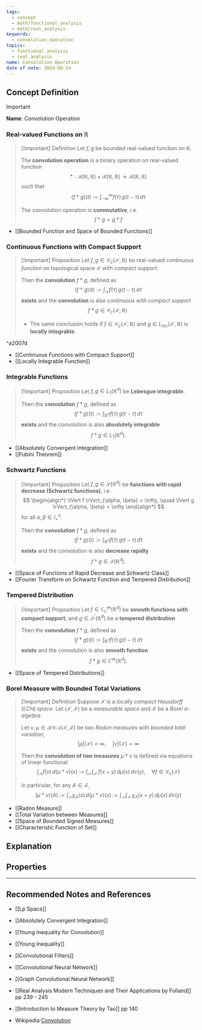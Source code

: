 ```yaml
---
tags:
  - concept
  - math/functional_analysis
  - math/real_analysis
keywords:
  - convolution_operation
topics:
  - functional_analysis
  - real_analysis
name: Convolution Operation
date of note: 2024-08-24
---
```


## Concept Definition

>[!important]
>**Name**: Convolution Operation

### Real-valued Functions on $\mathbb{R}$

>[!important] Definition
>Let $f, g$ be bounded real-valued function on $\mathbb{R}$. 
>
>The **convolution operation** is a binary operation on real-valued function  $$*: \mathcal{B}(\mathbb{R}, \mathbb{R}) \times \mathcal{B}(\mathbb{R}, \mathbb{R}) \to \mathcal{B}(\mathbb{R}, \mathbb{R})$$ such that 
>$$
> (f*g)(t) := \int_{-\infty}^{\infty}f(\tau)\,g(t - \tau)\,d\tau
>$$
>
>The convolution operation is **commutative**, i.e. 
>$$f*g = g*f$$

- [[Bounded Function and Space of Bounded Functions]]

### Continuous Functions with Compact Support

>[!important] Proposition
>Let $f, g \in \mathcal{C}_{c}(\mathcal{X}, \mathbb{R})$ be real-valued *continuous function* on topological space $\mathcal{X}$ with *compact support*. 
>
>Then the **convolution** $f*g$, defined as 
>$$
> (f*g)(t) := \int_{\mathcal{X}}f(\tau)\,g(t - \tau)\,d\tau
>$$
 >**exists** and the **convolution** is also *continuous with compact support* $$f*g \in \mathcal{C}_{c}(\mathcal{X}, \mathbb{R}).$$  
 >
 >- The same conclusion holds if $f\in \mathcal{C}_{c}(\mathcal{X}, \mathbb{R})$ and $g\in L_{\text{loc}}(\mathcal{X}, \mathbb{R})$ is **locally integrable**.

^a2007d

- [[Continuous Functions with Compact Support]]
- [[Locally Integrable Function]]


### Integrable Functions

>[!important] Proposition
>Let $f, g \in L_{1}(\mathbb{R}^d)$ be **Lebesgue integrable**.
>
>Then the **convolution** $f*g$, defined as 
>$$
> (f*g)(t) := \int_{\mathbb{R}^d}f(\tau)\,g(t - \tau)\,d\tau
>$$
 >**exists** and the convolution is also **absolutely integrable** $$f*g \in L_{1}(\mathbb{R}^d).$$  

- [[Absolutely Convergent Integration]]
- [[Fubini Theorem]]


### Schwartz Functions

>[!important] Proposition
>Let $f, g \in  \mathscr{S}(\mathbb{R}^d)$ be **functions with rapid decrease (Schwartz functions)**, i.e.
>$$
>\begin{align*}
>\lVert f \rVert_{\alpha, \beta}  < \infty, \quad \lVert g \rVert_{\alpha, \beta}  < \infty
\end{align*}
>$$
>for all $\alpha, \beta \in I_{+}^n.$
>
>Then the **convolution** $f*g$, defined as 
>$$
> (f*g)(t) := \int_{\mathbb{R}^d}f(\tau)\,g(t - \tau)\,d\tau
>$$
 >**exists** and the convolution is also **decrease rapidly** $$f*g \in  \mathscr{S}(\mathbb{R}^d).$$  



- [[Space of Functions of Rapid Decrease and Schwartz Class]]
- [[Fourier Transform on Schwartz Function and Tempered Distribution]]


### Tempered Distribution

>[!important] Proposition
>Let $f \in \mathbb{C}_{c}^{\infty}(\mathbb{R}^{d})$ be **smooth functions with compact support**, and $g \in \mathscr{S}^{'}(\mathbb{R}^{d})$ be a **tempered distribution**
>
>Then the **convolution** $f*g$, defined as 
>$$
> (f*g)(t) := \int_{\mathbb{R}^d}f(\tau)\,g(t - \tau)\,d\tau
>$$
 >**exists** and the convolution is also **smooth function** $$f*g \in  \mathbb{C}^{\infty}(\mathbb{R}^{d}).$$  


- [[Space of Tempered Distributions]]


### Borel Measure with Bounded Total Variations

>[!important] Definition
>Suppose $\mathcal{X}$ is a *locally compact Hausdorff (LCH) space*. Let  $(\mathcal{X}, \mathscr{F})$ be a *measurable space* and $\mathscr{F}$ be a *Borel $\sigma$-algebra*. 
>
>Let $\nu, \mu\in \mathcal{RCA}(\mathcal{X}, \mathscr{F})$ be two *Radon measures* with *bounded total variation*, $$\lvert \mu \rvert (\mathcal{X}) < \infty, \quad  \lvert \nu \rvert (\mathcal{X}) < \infty$$
>
>Then the **convolution of two measures** $\mu *\nu$ is defined via equations of linear functional
>$$
> \int_{\mathcal{X}} f(x)\, d(\mu * \nu)(x) := \int_{\mathcal{X}}\int_{\mathcal{X}}\,f(x + y)\,d\mu(x)\,d\nu(y), \quad \forall f \in \mathcal{C}_{c}(\mathcal{X})
>$$
>
>In particular, for any $A\in \mathscr{F}$, 
>$$
>(\mu * \nu)(A) := \int_{\mathcal{X}} \chi_{A}(x)\, d(\mu * \nu)(x) := \int_{\mathcal{X}}\int_{\mathcal{X}}\,\chi_{A}(x + y)\,d\mu(x)\,d\nu(y)
>$$


- [[Radon Measure]]
- [[Total Variation between Measures]]
- [[Space of Bounded Signed Measures]]
- [[Characteristic Function of Set]]



## Explanation


## Properties








-----------
##  Recommended Notes and References


- [[Lp Space]]
- [[Absolutely Convergent Integration]]
- [[Young Inequality for Convolution]]
- [[Young Inequality]]

- [[Convolutional Filters]]
- [[Convolutional Neural Network]]
- [[Graph Convolutional Neural Network]]


- [[Real Analysis Modern Techniques and Their Applications by Folland]] pp 239 -  245
- [[Introduction to Measure Theory by Tao]] pp 140
- Wikipedia [Convolution](https://en.wikipedia.org/wiki/Convolution)
